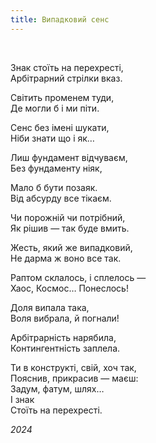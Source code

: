 ```yaml
---
title: Випадковий сенс
---
```

<br>  


Знак стоїть на перехресті,  
Арбітрарний стрілки вказ.

Світить променем туди,  
Де могли б і ми піти.

Сенс без імені шукати,  
Ніби знати що і як…

Лиш фундамент відчуваєм,  
Без фундаменту ніяк,

Мало б бути позаяк.  
Від абсурду все тікаєм.

Чи порожній чи потрібний,  
Як рішив — так буде вмить.

Жесть, який же випадковий,  
Не дарма ж воно все так.

Раптом склалось, і сплелось —  
Хаос, Космос… Понеслось!

Доля випала така,  
Воля вибрала, й погнали!

Арбітрарність нарябила,  
Контингентність заплела.

Ти в конструкті, свій, хоч так,  
Пояснив, прикрасив — маєш:  
Задум, фатум, шлях…  
І знак  
Стоїть на перехресті.



_2024_
